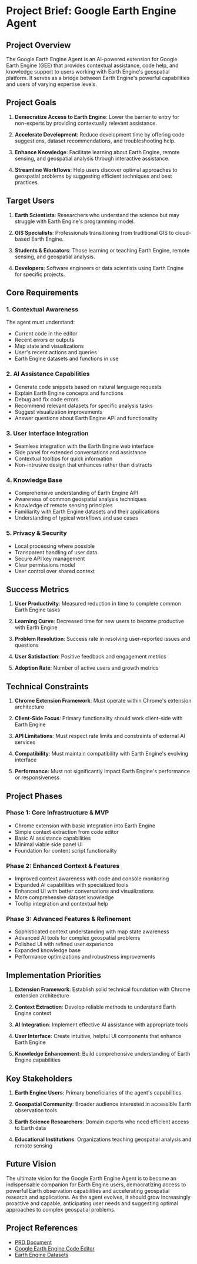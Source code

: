 # Project Brief: Google Earth Engine Agent

## Project Overview

The Google Earth Engine Agent is an AI-powered extension for Google Earth Engine (GEE) that provides contextual assistance, code help, and knowledge support to users working with Earth Engine's geospatial platform. It serves as a bridge between Earth Engine's powerful capabilities and users of varying expertise levels.

## Project Goals

1. **Democratize Access to Earth Engine**: Lower the barrier to entry for non-experts by providing contextually relevant assistance.

2. **Accelerate Development**: Reduce development time by offering code suggestions, dataset recommendations, and troubleshooting help.

3. **Enhance Knowledge**: Facilitate learning about Earth Engine, remote sensing, and geospatial analysis through interactive assistance.

4. **Streamline Workflows**: Help users discover optimal approaches to geospatial problems by suggesting efficient techniques and best practices.

## Target Users

1. **Earth Scientists**: Researchers who understand the science but may struggle with Earth Engine's programming model.

2. **GIS Specialists**: Professionals transitioning from traditional GIS to cloud-based Earth Engine.

3. **Students & Educators**: Those learning or teaching Earth Engine, remote sensing, and geospatial analysis.

4. **Developers**: Software engineers or data scientists using Earth Engine for specific projects.

## Core Requirements

### 1. Contextual Awareness

The agent must understand:
- Current code in the editor
- Recent errors or outputs
- Map state and visualizations
- User's recent actions and queries
- Earth Engine datasets and functions in use

### 2. AI Assistance Capabilities

- Generate code snippets based on natural language requests
- Explain Earth Engine concepts and functions
- Debug and fix code errors
- Recommend relevant datasets for specific analysis tasks
- Suggest visualization improvements
- Answer questions about Earth Engine API and functionality

### 3. User Interface Integration

- Seamless integration with the Earth Engine web interface
- Side panel for extended conversations and assistance
- Contextual tooltips for quick information
- Non-intrusive design that enhances rather than distracts

### 4. Knowledge Base

- Comprehensive understanding of Earth Engine API
- Awareness of common geospatial analysis techniques
- Knowledge of remote sensing principles
- Familiarity with Earth Engine datasets and their applications
- Understanding of typical workflows and use cases

### 5. Privacy & Security

- Local processing where possible
- Transparent handling of user data
- Secure API key management
- Clear permissions model
- User control over shared context

## Success Metrics

1. **User Productivity**: Measured reduction in time to complete common Earth Engine tasks

2. **Learning Curve**: Decreased time for new users to become productive with Earth Engine

3. **Problem Resolution**: Success rate in resolving user-reported issues and questions

4. **User Satisfaction**: Positive feedback and engagement metrics

5. **Adoption Rate**: Number of active users and growth metrics

## Technical Constraints

1. **Chrome Extension Framework**: Must operate within Chrome's extension architecture

2. **Client-Side Focus**: Primary functionality should work client-side with Earth Engine

3. **API Limitations**: Must respect rate limits and constraints of external AI services

4. **Compatibility**: Must maintain compatibility with Earth Engine's evolving interface

5. **Performance**: Must not significantly impact Earth Engine's performance or responsiveness

## Project Phases

### Phase 1: Core Infrastructure & MVP

- Chrome extension with basic integration into Earth Engine
- Simple context extraction from code editor
- Basic AI assistance capabilities
- Minimal viable side panel UI
- Foundation for content script functionality

### Phase 2: Enhanced Context & Features

- Improved context awareness with code and console monitoring
- Expanded AI capabilities with specialized tools
- Enhanced UI with better conversations and visualizations
- More comprehensive dataset knowledge
- Tooltip integration and contextual help

### Phase 3: Advanced Features & Refinement

- Sophisticated context understanding with map state awareness
- Advanced AI tools for complex geospatial problems
- Polished UI with refined user experience
- Expanded knowledge base
- Performance optimizations and robustness improvements

## Implementation Priorities

1. **Extension Framework**: Establish solid technical foundation with Chrome extension architecture

2. **Context Extraction**: Develop reliable methods to understand Earth Engine context

3. **AI Integration**: Implement effective AI assistance with appropriate tools

4. **User Interface**: Create intuitive, helpful UI components that enhance Earth Engine

5. **Knowledge Enhancement**: Build comprehensive understanding of Earth Engine capabilities

## Key Stakeholders

1. **Earth Engine Users**: Primary beneficiaries of the agent's capabilities

2. **Geospatial Community**: Broader audience interested in accessible Earth observation tools

3. **Earth Science Researchers**: Domain experts who need efficient access to Earth data

4. **Educational Institutions**: Organizations teaching geospatial analysis and remote sensing

## Future Vision

The ultimate vision for the Google Earth Engine Agent is to become an indispensable companion for Earth Engine users, democratizing access to powerful Earth observation capabilities and accelerating geospatial research and applications. As the agent evolves, it should grow increasingly proactive and capable, anticipating user needs and suggesting optimal approaches to complex geospatial problems.

## Project References

- [PRD Document](../scripts/PRD.txt)
- [Google Earth Engine Code Editor](https://code.earthengine.google.com/)
- [Earth Engine Datasets](https://github.com/samapriya/Earth-Engine-Datasets-List/blob/master/gee_catalog.json) 